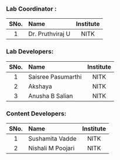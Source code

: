 ### Lab Coordinator :

| SNo. | Name | Institute |
| :--: | :-- | :-------: |
|  1   | Dr. Pruthviraj U | NITK |

### Lab Developers:

| SNo. | Name | Institute |
| :--: | :-- | :-------: |
|  1   | Saisree Pasumarthi | NITK |
|  2   | Akshaya | NITK |
|  3   | Anusha B Salian | NITK |

### Content Developers:

| SNo. | Name | Institute |
| :--: | :-- | :-------: |
|  1   | Sushamita Vadde | NITK |
|  2   | Nishali M Poojari | NITK |
